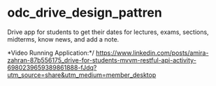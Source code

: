 # odc_drive_design_pattren

Drive app for students to get their dates for lectures, exams, sections, midterms, know news, and add a note.

\*Video Running Application:*/
https://www.linkedin.com/posts/amira-zahran-87b556175_drive-for-students-mvvm-restful-api-activity-6980239659389861888-fJdq?utm_source=share&utm_medium=member_desktop
